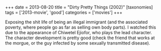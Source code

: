 +++
date = 2013-08-20
title = "Dirty Pretty Things (2002)"
[taxonomies]
tags = ['2013-movie', 'good']
categories = ['movies']
+++

Exposing the shit life of being an illegal immigrant (and the associated
poverty, where people go as far as selling own body parts). I watched
this due to the appearance of Chiwetel Ejiofor, who plays the lead
character. The character development is pretty good (check the friend
that works at the morgue, or the guy infected by some sexually
transmitted disease).
